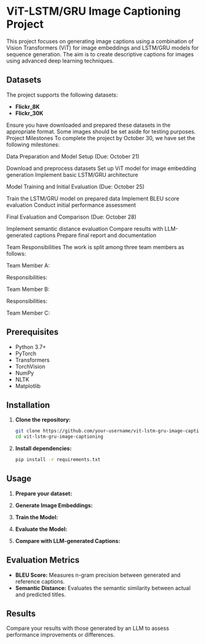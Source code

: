 
# ViT-LSTM/GRU Image Captioning Project

This project focuses on generating image captions using a combination of Vision Transformers (ViT) for image embeddings and LSTM/GRU models for sequence generation. The aim is to create descriptive captions for images using advanced deep learning techniques.

## Datasets

The project supports the following datasets:

* **Flickr_8K**
* **Flickr_30K**

Ensure you have downloaded and prepared these datasets in the appropriate format. Some images should be set aside for testing purposes.
Project Milestones
To complete the project by October 30, we have set the following milestones:

Data Preparation and Model Setup (Due: October 21)

Download and preprocess datasets
Set up ViT model for image embedding generation
Implement basic LSTM/GRU architecture


Model Training and Initial Evaluation (Due: October 25)

Train the LSTM/GRU model on prepared data
Implement BLEU score evaluation
Conduct initial performance assessment


Final Evaluation and Comparison (Due: October 28)

Implement semantic distance evaluation
Compare results with LLM-generated captions
Prepare final report and documentation



Team Responsibilities
The work is split among three team members as follows:

Team Member A: 

Responsibilities:






Team Member B: 

Responsibilities:




Team Member C: 
## Prerequisites

* Python 3.7+
* PyTorch
* Transformers
* TorchVision
* NumPy
* NLTK
* Matplotlib

## Installation

1. **Clone the repository:**

   ```bash
   git clone https://github.com/your-username/vit-lstm-gru-image-captioning.git
   cd vit-lstm-gru-image-captioning
   ```

2. **Install dependencies:**

   ```bash
   pip install -r requirements.txt
   ```

## Usage

1. **Prepare your dataset:**

2. **Generate Image Embeddings:**

3. **Train the Model:**

4. **Evaluate the Model:**
5. **Compare with LLM-generated Captions:**

## Evaluation Metrics

* **BLEU Score:** Measures n-gram precision between generated and reference captions.
* **Semantic Distance:** Evaluates the semantic similarity between actual and predicted titles.

## Results

Compare your results with those generated by an LLM to assess performance improvements or differences.


